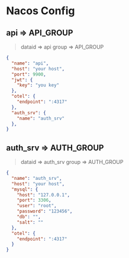 # Nacos Config

## api => API_GROUP

> dataid => api
> group => API_GROUP

```json
{
  "name": "api",
  "host": "your host",
  "port": 9900,
  "jwt": {
    "key": "you key"
  },
  "otel": {
    "endpoint": ":4317"
  },
  "auth_srv": {
    "name": "auth_srv"
  },
}
```

## auth_srv => AUTH_GROUP

> dataid => auth_srv
> group => AUTH_GROUP

```json
{
  "name": "auth_srv",
  "host": "your host",
  "mysql": {
    "host": "127.0.0.1",
    "port": 3306,
    "user": "root",
    "password": "123456",
    "db": "",
    "salt": ""
  },
  "otel": {
    "endpoint": ":4317"
  }
}
```
